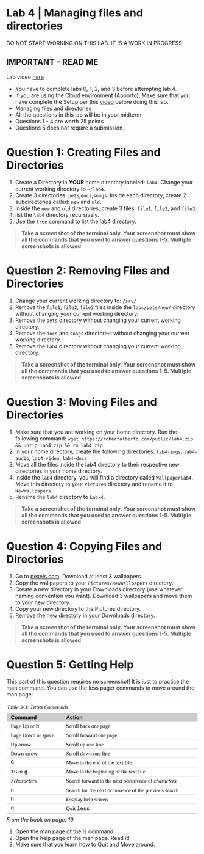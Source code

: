 # Lab 4 | Managing files and directories
DO NOT START WORKING ON THIS LAB. IT IS A WORK IN PROGRESS


## IMPORTANT - READ ME
Lab video [here]()
* You have to complete labs 0, 1, 2, and 3 before attempting lab 4.
* If you are using the Cloud environment (Apporto), Make sure that you have complete the Setup per this [video](https://youtu.be/w_nyTC-tuv8) before doing this lab. 
* [Managing files and directories](https://rebrand.ly/enooum3)
* All the questions in this lab will be in your midterm. 
* Questions 1 - 4 are worth 25 points
* Questions 5 does not require a submission.

# Question 1: Creating Files and Directories
1. Create a Directory in **YOUR** home directory labeled: `lab4`. Change your current working directory to `~/lab4`. 
2. Create 3 directories: `pets`,`docs`,`songs`. Inside each directory, create 2 subdirectories called: `new` and `old`.
3. Inside the `new` and `old` directories, create 3 files: `file1`, `file2`, and `file3`.
4. list the `lab4` directory recursively.
5. Use the `tree` command to list the lab4 directory.

> **Take a screenshot of the terminal only. Your screenshot must show all the commands that you used to answer questions 1-5. Multiple screenshots is allowed**

# Question 2: Removing Files and Directories
1. Change your current working directory to: `/srv/`
2. Remove the `file1`, `file2`, `file3` files inside the `labs/pets/new/` directory without changing your current working directory.
3. Remove the `pets` directory without changing your current working directory.
4. Remove the `docs` and `songs` directories without changing your current working directory.
5. Remove the `lab4` directory without changing your current working directory.

> **Take a screenshot of the terminal only. Your screenshot must show all the commands that you used to answer questions 1-5. Multiple screenshots is allowed**


# Question 3: Moving Files and Directories
1. Make sure that you are working on your home directory. Run the following command: `wget https://robertalberto.com/public/lab4.zip && unzip lab4.zip && rm lab4.zip`
2. In your home directory, create the following directories: `lab4-imgs`, `lab4-audio`, `lab4-video`, `lab4-docs`
3. Move all the files inside the lab4 directory to their respective new directories in your home directory. 
4. Inside the  `lab4` directory, you will find a directory called `Wallpaperlab4`. Move this directory to your `Pictures` directory and rename it to `NewWallpapers`.
5. Rename the `lab4` directory to `Lab-4`.

> **Take a screenshot of the terminal only. Your screenshot must show all the commands that you used to answer questions 1-5. Multiple screenshots is allowed**


# Question 4: Copying Files and Directories
1. Go to [pexels.com](https://www.pexels.com/search/HD%20wallpaper/). Download at least 3 wallpapers.
2. Copy the wallpapers to your `Pictures/NewWallpapers` directory. 
3. Create a new directory in your Downloads directory (use whatever naming convention you want). Download 3 wallpapers and move them to your new directory.
4. Copy your new directory to the Pictures directory.
5. Remove the new directory in your Downloads directory.

> **Take a screenshot of the terminal only. Your screenshot must show all the commands that you used to answer questions 1-5. Multiple screenshots is allowed**


# Question 5: Getting Help
This part of this question requires no screenshot! It is just to practice the man command. You can use the less pager commands to move around the man page:

![Less pager commands](../imgs/less-pager-commands.png)
<br>*From the book on page: 19.*

1. Open the man page of the ls command.
2. Open the help page of the man page. Read it!
3. Make sure that you learn how to Quit and Move around.

